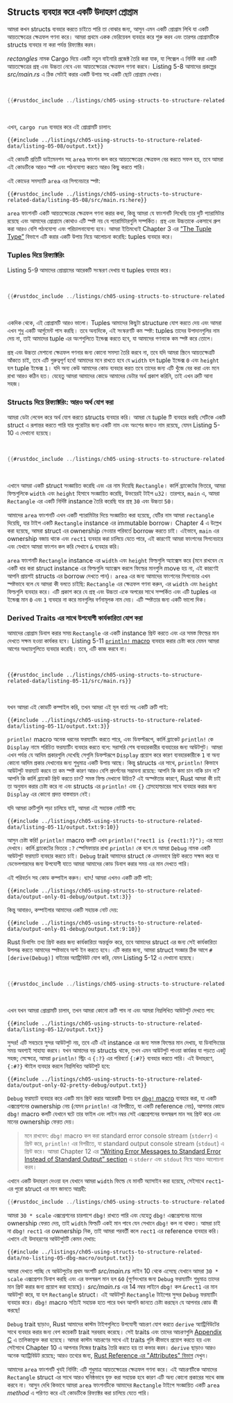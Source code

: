 ## Structs ব্যবহার করে একটি উদাহরণ প্রোগ্রাম

আমরা কখন structs ব্যবহার করতে চাইতে পারি তা বোঝার জন্য, আসুন এমন একটি প্রোগ্রাম লিখি যা একটি আয়তক্ষেত্রের ক্ষেত্রফল গণনা করে। আমরা প্রথমে একক ভেরিয়েবল ব্যবহার করে শুরু করব এবং তারপর প্রোগ্রামটিকে structs ব্যবহার না করা পর্যন্ত রিফ্যাক্টর করব।

_rectangles_ নামক Cargo দিয়ে একটি নতুন বাইনারি প্রজেক্ট তৈরি করা যাক, যা পিক্সেল এ নির্দিষ্ট করা একটি আয়তক্ষেত্রের প্রস্থ এবং উচ্চতা নেবে এবং আয়তক্ষেত্রের ক্ষেত্রফল গণনা করবে। Listing 5-8 আমাদের প্রকল্পের _src/main.rs_ এ ঠিক সেটাই করার একটি উপায় সহ একটি ছোট প্রোগ্রাম দেখায়।

<Listing number="5-8" file-name="src/main.rs" caption="পৃথক প্রস্থ এবং উচ্চতা ভেরিয়েবল দ্বারা নির্দিষ্ট করা একটি আয়তক্ষেত্রের ক্ষেত্রফল গণনা করা">

```rust
{{#rustdoc_include ../listings/ch05-using-structs-to-structure-related-data/listing-05-08/src/main.rs:all}}
```

</Listing>

এখন, `cargo run` ব্যবহার করে এই প্রোগ্রামটি চালান:

```console
{{#include ../listings/ch05-using-structs-to-structure-related-data/listing-05-08/output.txt}}
```

এই কোডটি প্রতিটি ডাইমেনশন সহ `area` ফাংশন কল করে আয়তক্ষেত্রের ক্ষেত্রফল বের করতে সফল হয়, তবে আমরা এই কোডটিকে আরও স্পষ্ট এবং পঠনযোগ্য করতে আরও কিছু করতে পারি।

এই কোডের সমস্যাটি `area` এর সিগনেচারে স্পষ্ট:

```rust,ignore
{{#rustdoc_include ../listings/ch05-using-structs-to-structure-related-data/listing-05-08/src/main.rs:here}}
```

`area` ফাংশনটি একটি আয়তক্ষেত্রের ক্ষেত্রফল গণনা করার কথা, কিন্তু আমরা যে ফাংশনটি লিখেছি তার দুটি প্যারামিটার রয়েছে এবং আমাদের প্রোগ্রামে কোথাও এটি স্পষ্ট নয় যে প্যারামিটারগুলি সম্পর্কিত। প্রস্থ এবং উচ্চতাকে একসাথে গ্রুপ করা আরও বেশি পঠনযোগ্য এবং পরিচালনাযোগ্য হবে। আমরা ইতিমধ্যেই Chapter 3 এর [“The Tuple Type”][the-tuple-type]<!-- ignore --> বিভাগে এটি করার একটি উপায় নিয়ে আলোচনা করেছি: tuples ব্যবহার করে।

### Tuples দিয়ে রিফ্যাক্টরিং

Listing 5-9 আমাদের প্রোগ্রামের আরেকটি সংস্করণ দেখায় যা tuples ব্যবহার করে।

<Listing number="5-9" file-name="src/main.rs" caption="একটি tuple দিয়ে আয়তক্ষেত্রের প্রস্থ এবং উচ্চতা নির্দিষ্ট করা">

```rust
{{#rustdoc_include ../listings/ch05-using-structs-to-structure-related-data/listing-05-09/src/main.rs}}
```

</Listing>

একদিক থেকে, এই প্রোগ্রামটি আরও ভালো। Tuples আমাদের কিছুটা structure যোগ করতে দেয় এবং আমরা এখন শুধু একটি আর্গুমেন্ট পাস করছি। তবে অন্যদিকে, এই সংস্করণটি কম স্পষ্ট: tuples তাদের উপাদানগুলির নাম দেয় না, তাই আমাদের tuple এর অংশগুলিতে ইন্ডেক্স করতে হবে, যা আমাদের গণনাকে কম স্পষ্ট করে তোলে।

প্রস্থ এবং উচ্চতা মেশানো ক্ষেত্রফল গণনার জন্য কোনো সমস্যা তৈরি করবে না, তবে যদি আমরা স্ক্রিনে আয়তক্ষেত্রটি আঁকতে চাই, তবে এটি গুরুত্বপূর্ণ হবে! আমাদের মনে রাখতে হবে যে `width` হল tuple ইন্ডেক্স `0` এবং `height` হল tuple ইন্ডেক্স `1`। যদি অন্য কেউ আমাদের কোড ব্যবহার করত তবে তাদের জন্য এটি খুঁজে বের করা এবং মনে রাখা আরও কঠিন হত। যেহেতু আমরা আমাদের কোডে আমাদের ডেটার অর্থ প্রকাশ করিনি, তাই এখন ত্রুটি আনা সহজ।

### Structs দিয়ে রিফ্যাক্টরিং: আরও অর্থ যোগ করা

আমরা ডেটা লেবেল করে অর্থ যোগ করতে structs ব্যবহার করি। আমরা যে tuple টি ব্যবহার করছি সেটিকে একটি struct এ রূপান্তর করতে পারি যার পুরোটার জন্য একটি নাম এবং অংশের জন্যও নাম রয়েছে, যেমন Listing 5-10 এ দেখানো হয়েছে।

<Listing number="5-10" file-name="src/main.rs" caption="একটি `Rectangle` struct সংজ্ঞায়িত করা">

```rust
{{#rustdoc_include ../listings/ch05-using-structs-to-structure-related-data/listing-05-10/src/main.rs}}
```

</Listing>

এখানে আমরা একটি struct সংজ্ঞায়িত করেছি এবং এর নাম দিয়েছি `Rectangle`। কার্লি ব্র্যাকেটের ভিতরে, আমরা ফিল্ডগুলিকে `width` এবং `height` হিসাবে সংজ্ঞায়িত করেছি, উভয়েরই টাইপ `u32`। তারপরে, `main` এ, আমরা `Rectangle` এর একটি নির্দিষ্ট instance তৈরি করেছি যার প্রস্থ `30` এবং উচ্চতা `50`।

আমাদের `area` ফাংশনটি এখন একটি প্যারামিটার দিয়ে সংজ্ঞায়িত করা হয়েছে, যেটির নাম আমরা `rectangle` দিয়েছি, যার টাইপ একটি `Rectangle` instance এর immutable borrow। Chapter 4 এ উল্লেখ করা হয়েছে, আমরা struct এর ownership নেওয়ার পরিবর্তে borrow করতে চাই। এইভাবে, `main` এর ownership বজায় থাকে এবং `rect1` ব্যবহার করা চালিয়ে যেতে পারে, এই কারণেই আমরা ফাংশনের সিগনেচারে এবং যেখানে আমরা ফাংশন কল করি সেখানে `&` ব্যবহার করি।

`area` ফাংশনটি `Rectangle` instance এর `width` এবং `height` ফিল্ডগুলি অ্যাক্সেস করে (মনে রাখবেন যে একটি ধার করা struct instance এর ফিল্ডগুলি অ্যাক্সেস করলে ফিল্ডের মানগুলি move হয় না, এই কারণেই আপনি প্রায়শই structs এর borrow দেখতে পান)। `area` এর জন্য আমাদের ফাংশনের সিগনেচার এখন স্পষ্টভাবে বলে যে আমরা কী বলতে চাইছি: `Rectangle` এর ক্ষেত্রফল গণনা করুন, এর `width` এবং `height` ফিল্ডগুলি ব্যবহার করে। এটি প্রকাশ করে যে প্রস্থ এবং উচ্চতা একে অপরের সাথে সম্পর্কিত এবং এটি tuples এর ইন্ডেক্স মান `0` এবং `1` ব্যবহার না করে মানগুলির বর্ণনামূলক নাম দেয়। এটি স্পষ্টতার জন্য একটি ভালো দিক।

### Derived Traits এর সাথে উপযোগী কার্যকারিতা যোগ করা

আমাদের প্রোগ্রাম ডিবাগ করার সময় `Rectangle` এর একটি instance প্রিন্ট করতে এবং এর সমস্ত ফিল্ডের মান দেখতে সক্ষম হওয়া কার্যকর হবে। Listing 5-11 [`println!` macro][println]<!-- ignore --> ব্যবহার করার চেষ্টা করে যেমন আমরা আগের অধ্যায়গুলিতে ব্যবহার করেছি। তবে, এটি কাজ করবে না।

<Listing number="5-11" file-name="src/main.rs" caption="একটি `Rectangle` instance প্রিন্ট করার চেষ্টা">

```rust,ignore,does_not_compile
{{#rustdoc_include ../listings/ch05-using-structs-to-structure-related-data/listing-05-11/src/main.rs}}
```

</Listing>

যখন আমরা এই কোডটি কম্পাইল করি, তখন আমরা এই মূল বার্তা সহ একটি ত্রুটি পাই:

```text
{{#include ../listings/ch05-using-structs-to-structure-related-data/listing-05-11/output.txt:3}}
```

`println!` macro অনেক ধরনের ফরম্যাটিং করতে পারে, এবং ডিফল্টরূপে, কার্লি ব্র্যাকেট `println!` কে `Display` নামে পরিচিত ফরম্যাটিং ব্যবহার করতে বলে: সরাসরি শেষ ব্যবহারকারীর ব্যবহারের জন্য আউটপুট। আমরা এখন পর্যন্ত যে আদিম প্রকারগুলি দেখেছি সেগুলি ডিফল্টরূপে `Display` প্রয়োগ করে কারণ ব্যবহারকারীকে `1` বা অন্য কোনো আদিম প্রকার দেখানোর জন্য শুধুমাত্র একটি উপায় আছে। কিন্তু structs এর সাথে, `println!` কিভাবে আউটপুট ফরম্যাট করবে তা কম স্পষ্ট কারণ আরও বেশি প্রদর্শনের সম্ভাবনা রয়েছে: আপনি কি কমা চান নাকি চান না? আপনি কি কার্লি ব্র্যাকেট প্রিন্ট করতে চান? সমস্ত ফিল্ড দেখানো উচিত? এই অস্পষ্টতার কারণে, Rust আমরা কী চাই তা অনুমান করার চেষ্টা করে না এবং structs এর `println!` এবং `{}` প্লেসহোল্ডারের সাথে ব্যবহার করার জন্য `Display` এর কোনো প্রদত্ত বাস্তবায়ন নেই।

যদি আমরা ত্রুটিগুলি পড়া চালিয়ে যাই, আমরা এই সহায়ক নোটটি পাব:

```text
{{#include ../listings/ch05-using-structs-to-structure-related-data/listing-05-11/output.txt:9:10}}
```

আসুন চেষ্টা করি! `println!` macro কলটি এখন `println!("rect1 is {rect1:?}");` এর মতো দেখাবে। কার্লি ব্র্যাকেটের ভিতরে `:?` স্পেসিফায়ার রাখা `println!` কে বলে যে আমরা `Debug` নামক একটি আউটপুট ফরম্যাট ব্যবহার করতে চাই। `Debug` trait আমাদের struct কে এমনভাবে প্রিন্ট করতে সক্ষম করে যা ডেভেলপারদের জন্য উপযোগী যাতে আমরা আমাদের কোড ডিবাগ করার সময় এর মান দেখতে পারি।

এই পরিবর্তন সহ কোড কম্পাইল করুন। ধ্যাৎ! আমরা এখনও একটি ত্রুটি পাই:

```text
{{#include ../listings/ch05-using-structs-to-structure-related-data/output-only-01-debug/output.txt:3}}
```

কিন্তু আবারও, কম্পাইলার আমাদের একটি সহায়ক নোট দেয়:

```text
{{#include ../listings/ch05-using-structs-to-structure-related-data/output-only-01-debug/output.txt:9:10}}
```

Rust ডিবাগিং তথ্য প্রিন্ট করার জন্য কার্যকারিতা অন্তর্ভুক্ত করে, তবে আমাদের struct এর জন্য সেই কার্যকারিতা উপলব্ধ করতে আমাদের স্পষ্টভাবে অপ্ট ইন করতে হবে। এটি করার জন্য, আমরা struct সংজ্ঞার ঠিক আগে `#[derive(Debug)]` বাইরের অ্যাট্রিবিউট যোগ করি, যেমন Listing 5-12 এ দেখানো হয়েছে।

<Listing number="5-12" file-name="src/main.rs" caption="`Debug` trait derive করার জন্য অ্যাট্রিবিউট যোগ করা এবং ডিবাগ ফরম্যাটিং ব্যবহার করে `Rectangle` instance প্রিন্ট করা">

```rust
{{#rustdoc_include ../listings/ch05-using-structs-to-structure-related-data/listing-05-12/src/main.rs}}
```

</Listing>

এখন যখন আমরা প্রোগ্রামটি চালাব, তখন আমরা কোনো ত্রুটি পাব না এবং আমরা নিম্নলিখিত আউটপুট দেখতে পাব:

```console
{{#include ../listings/ch05-using-structs-to-structure-related-data/listing-05-12/output.txt}}
```

সুন্দর! এটি সবচেয়ে সুন্দর আউটপুট নয়, তবে এটি এই instance এর জন্য সমস্ত ফিল্ডের মান দেখায়, যা ডিবাগিংয়ের সময় অবশ্যই সাহায্য করবে। যখন আমাদের বড় structs থাকে, তখন এমন আউটপুট পাওয়া কার্যকর যা পড়তে একটু সহজ; সেক্ষেত্রে, আমরা `println!` স্ট্রিং এ `{:?}` এর পরিবর্তে `{:#?}` ব্যবহার করতে পারি। এই উদাহরণে, `{:#?}` স্টাইল ব্যবহার করলে নিম্নলিখিত আউটপুট হবে:

```console
{{#include ../listings/ch05-using-structs-to-structure-related-data/output-only-02-pretty-debug/output.txt}}
```

`Debug` ফরম্যাট ব্যবহার করে একটি মান প্রিন্ট করার আরেকটি উপায় হল [`dbg!` macro][dbg]<!-- ignore --> ব্যবহার করা, যা একটি এক্সপ্রেশনের ownership নেয় (যেমন `println!` এর বিপরীতে, যা একটি reference নেয়), আপনার কোডে `dbg!` macro কলটি যেখানে ঘটে তার ফাইল এবং লাইন নম্বর সেই এক্সপ্রেশনের ফলস্বরূপ মান সহ প্রিন্ট করে এবং মানের ownership ফেরত দেয়।

> মনে রাখবেন: `dbg!` macro কল করা standard error console stream (`stderr`) এ প্রিন্ট করে, `println!` এর বিপরীতে, যা standard output console stream (`stdout`) এ প্রিন্ট করে। আমরা Chapter 12 এর [“Writing Error Messages to Standard Error Instead of Standard Output”
> section][err]<!-- ignore --> এ `stderr` এবং `stdout` নিয়ে আরও আলোচনা করব।

এখানে একটি উদাহরণ দেওয়া হল যেখানে আমরা `width` ফিল্ডে যে মানটি অ্যাসাইন করা হয়েছে, সেইসাথে `rect1`-এর পুরো struct এর মান জানতে আগ্রহী:

```rust
{{#rustdoc_include ../listings/ch05-using-structs-to-structure-related-data/no-listing-05-dbg-macro/src/main.rs}}
```

আমরা `30 * scale` এক্সপ্রেশনের চারপাশে `dbg!` রাখতে পারি এবং যেহেতু `dbg!` এক্সপ্রেশনের মানের ownership ফেরত দেয়, তাই `width` ফিল্ডটি একই মান পাবে যেন সেখানে `dbg!` কল না থাকত। আমরা চাই না `dbg!` `rect1` এর ownership নিক, তাই আমরা পরবর্তী কলে `rect1` এর reference ব্যবহার করি। এখানে এই উদাহরণের আউটপুটটি কেমন দেখায়:

```console
{{#include ../listings/ch05-using-structs-to-structure-related-data/no-listing-05-dbg-macro/output.txt}}
```

আমরা দেখতে পাচ্ছি যে আউটপুটের প্রথম অংশটি _src/main.rs_ লাইন 10 থেকে এসেছে যেখানে আমরা `30 * scale` এক্সপ্রেশন ডিবাগ করছি এবং এর ফলস্বরূপ মান হল `60` (পূর্ণসংখ্যার জন্য `Debug` ফরম্যাটিং শুধুমাত্র তাদের মান প্রিন্ট করার জন্য প্রয়োগ করা হয়েছে)। _src/main.rs_ এর 14 নম্বর লাইনে `dbg!` কল `&rect1` এর মান আউটপুট করে, যা হল `Rectangle` struct। এই আউটপুট `Rectangle` টাইপের সুন্দর `Debug` ফরম্যাটিং ব্যবহার করে। `dbg!` macro সত্যিই সহায়ক হতে পারে যখন আপনি জানতে চেষ্টা করছেন যে আপনার কোড কী করছে!

`Debug` trait ছাড়াও, Rust আমাদের কাস্টম টাইপগুলিতে উপযোগী আচরণ যোগ করতে `derive` অ্যাট্রিবিউটের সাথে ব্যবহার করার জন্য বেশ কয়েকটি trait সরবরাহ করেছে। সেই traits এবং তাদের আচরণগুলি [Appendix C][app-c]<!-- ignore --> এ তালিকাভুক্ত করা হয়েছে। আমরা কাস্টম আচরণের সাথে এই traits গুলি কীভাবে প্রয়োগ করতে হয় এবং সেইসাথে Chapter 10 এ আপনার নিজের traits তৈরি করতে হয় তা কভার করব। `derive` ছাড়াও আরও অনেক অ্যাট্রিবিউট রয়েছে; আরও তথ্যের জন্য, [Rust Reference এর "Attributes" বিভাগ][attributes] দেখুন।

আমাদের `area` ফাংশনটি খুবই নির্দিষ্ট: এটি শুধুমাত্র আয়তক্ষেত্রের ক্ষেত্রফল গণনা করে। এই আচরণটিকে আমাদের `Rectangle` struct এর সাথে আরও ঘনিষ্ঠভাবে যুক্ত করা সহায়ক হবে কারণ এটি অন্য কোনো প্রকারের সাথে কাজ করবে না। আসুন দেখি কিভাবে আমরা `area` ফাংশনটিকে আমাদের `Rectangle` টাইপে সংজ্ঞায়িত একটি `area` _method_ এ পরিণত করে এই কোডটিকে রিফ্যাক্টর করা চালিয়ে যেতে পারি।

[the-tuple-type]: ch03-02-data-types.html#the-tuple-type
[app-c]: appendix-03-derivable-traits.md
[println]: ../std/macro.println.html
[dbg]: ../std/macro.dbg.html
[err]: ch12-06-writing-to-stderr-instead-of-stdout.html
[attributes]: ../reference/attributes.html
